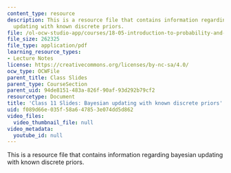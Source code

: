 ```yaml
---
content_type: resource
description: This is a resource file that contains information regarding bayesian
  updating with known discrete priors.
file: /ol-ocw-studio-app/courses/18-05-introduction-to-probability-and-statistics-spring-2014/f089d66e035f58a647853e074dd5d862_MIT18_05S14_class11slides.pdf
file_size: 262325
file_type: application/pdf
learning_resource_types:
- Lecture Notes
license: https://creativecommons.org/licenses/by-nc-sa/4.0/
ocw_type: OCWFile
parent_title: Class Slides
parent_type: CourseSection
parent_uid: 94de8151-483a-826f-90af-93d292b79cf2
resourcetype: Document
title: 'Class 11 Slides: Bayesian updating with known discrete priors'
uid: f089d66e-035f-58a6-4785-3e074dd5d862
video_files:
  video_thumbnail_file: null
video_metadata:
  youtube_id: null
---
```

This is a resource file that contains information regarding bayesian updating with known discrete priors.